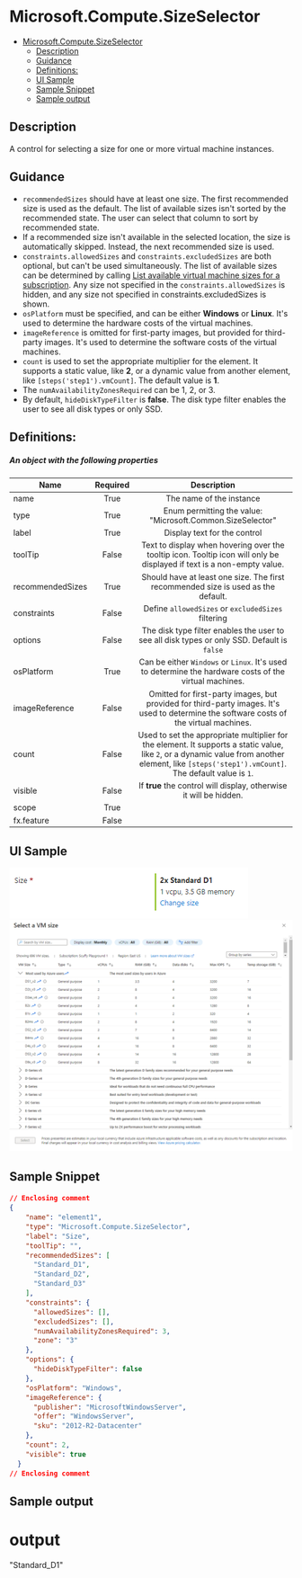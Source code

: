 <a name="microsoft-compute-sizeselector"></a>
# Microsoft.Compute.SizeSelector
* [Microsoft.Compute.SizeSelector](#microsoft-compute-sizeselector)
    * [Description](#microsoft-compute-sizeselector-description)
    * [Guidance](#microsoft-compute-sizeselector-guidance)
    * [Definitions:](#microsoft-compute-sizeselector-definitions)
    * [UI Sample](#microsoft-compute-sizeselector-ui-sample)
    * [Sample Snippet](#microsoft-compute-sizeselector-sample-snippet)
    * [Sample output](#microsoft-compute-sizeselector-sample-output)

<a name="microsoft-compute-sizeselector-description"></a>
## Description
A control for selecting a size for one or more virtual machine instances.
<a name="microsoft-compute-sizeselector-guidance"></a>
## Guidance
- `recommendedSizes` should have at least one size. The first recommended size is used as the default. The list of available sizes isn't sorted by the recommended state. The user can select that column to sort by recommended state.
- If a recommended size isn't available in the selected location, the size is automatically skipped. Instead, the next recommended size is used.
- `constraints.allowedSizes` and `constraints.excludedSizes` are both optional, but can't be used simultaneously. The list of available sizes can be determined by calling [List available virtual machine sizes for a subscription](https://docs.microsoft.com/en-us/rest/api/compute/virtualmachines/virtualmachines-list-sizes-region). Any size not specified in the `constraints.allowedSizes` is hidden, and any size not specified in constraints.excludedSizes is shown.
- `osPlatform` must be specified, and can be either **Windows** or **Linux**. It's used to determine the hardware costs of the virtual machines.
- `imageReference` is omitted for first-party images, but provided for third-party images. It's used to determine the software costs of the virtual machines.
- `count` is used to set the appropriate multiplier for the element. It supports a static value, like **2**, or a dynamic value from another element, like `[steps('step1').vmCount]`. The default value is **1**.
- The `numAvailabilityZonesRequired` can be 1, 2, or 3.
- By default, `hideDiskTypeFilter` is **false**. The disk type filter enables the user to see all disk types or only SSD.
 
<a name="microsoft-compute-sizeselector-definitions"></a>
## Definitions:
<a name="microsoft-compute-sizeselector-definitions-an-object-with-the-following-properties"></a>
##### An object with the following properties
| Name | Required | Description
| ---|:--:|:--:|
|name|True|The name of the instance
|type|True|Enum permitting the value: "Microsoft.Common.SizeSelector"
|label|True|Display text for the control
|toolTip|False|Text to display when hovering over the tooltip icon. Tooltip icon will only be displayed if text is a non-empty value.
|recommendedSizes|True|Should have at least one size. The first recommended size is used as the default.
|constraints|False|Define `allowedSizes` or `excludedSizes` filtering
|options|False|The disk type filter enables the user to see all disk types or only SSD. Default is `false`
|osPlatform|True|Can be either `Windows` or `Linux`. It's used to determine the hardware costs of the virtual machines.
|imageReference|False|Omitted for first-party images, but provided for third-party images. It's used to determine the software costs of the virtual machines.
|count|False|Used to set the appropriate multiplier for the element. It supports a static value, like `2`, or a dynamic value from another element, like `[steps('step1').vmCount]`. The default value is `1`.
|visible|False|If **true** the control will display, otherwise it will be hidden.
|scope|True|
|fx.feature|False|
<a name="microsoft-compute-sizeselector-ui-sample"></a>
## UI Sample
![alt-text](../media/dx/controls/Microsoft.Compute.SizeSelectorSampleSize.png "UI Sample")  
![alt-text](../media/dx/controls/Microsoft.Compute.SizeSelectorExpandedView.png "Expanded UI View")  
<a name="microsoft-compute-sizeselector-sample-snippet"></a>
## Sample Snippet

```json
// Enclosing comment
{
    "name": "element1",
    "type": "Microsoft.Compute.SizeSelector",
    "label": "Size",
    "toolTip": "",
    "recommendedSizes": [
      "Standard_D1",
      "Standard_D2",
      "Standard_D3"
    ],
    "constraints": {
      "allowedSizes": [],
      "excludedSizes": [],
      "numAvailabilityZonesRequired": 3,
      "zone": "3"
    },
    "options": {
      "hideDiskTypeFilter": false
    },
    "osPlatform": "Windows",
    "imageReference": {
      "publisher": "MicrosoftWindowsServer",
      "offer": "WindowsServer",
      "sku": "2012-R2-Datacenter"
    },
    "count": 2,
    "visible": true
  }
// Enclosing comment

```
<a name="microsoft-compute-sizeselector-sample-output"></a>
## Sample output
  # output

"Standard_D1"

